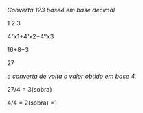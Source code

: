*Converta 123 base4 em base decimal*


1	2	3

4²x1+4¹x2+4⁰x3

16+8+3

27



*e converta de volta o valor obtido em base 4.*

27/4 = 3(sobra)

	
4/4 = 2(sobra)
    =1



